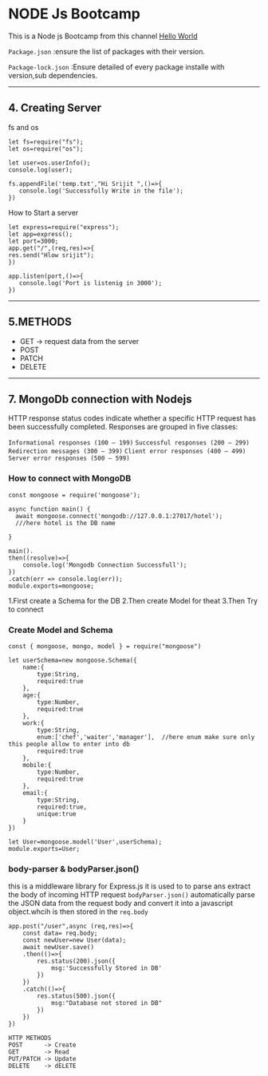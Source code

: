 # NODE Js Bootcamp
This is a Node js Bootcamp from this channel [Hello World](https://youtube.com/playlist?list=PLzjZaW71kMwScTRKzoasdyB1sX-a9EbFp&si=Z4gOZ3LFdENYxxAx)


 `Package.json` :ensure the list of packages with their version.

 `Package-lock.json` :Ensure detailed of every package installe with version,sub dependencies.

---

 ## 4. Creating Server
 fs and os
 ```
let fs=require("fs");
let os=require("os");

let user=os.userInfo();
console.log(user);

fs.appendFile('temp.txt',"Hi Srijit ",()=>{
    console.log('Successfully Write in the file');
})
 ```
How to Start a server
 ```
let express=require("express");
let app=express();
let port=3000;
app.get("/",(req,res)=>{
 res.send("Hlow srijit");
})

app.listen(port,()=>{
    console.log('Port is listenig in 3000');
})
```
---

## 5.METHODS
  - GET -> request data from the server
  - POST
  - PATCH
  - DELETE
---

## 7. MongoDb connection with Nodejs
HTTP response status codes indicate whether a specific HTTP request has been successfully completed. Responses are grouped in five classes:

`Informational responses (100 – 199)`
`Successful responses (200 – 299)`
`Redirection messages (300 – 399)`
`Client error responses (400 – 499)`
`Server error responses (500 – 599)`

### How to connect with MongoDB
```
const mongoose = require('mongoose');

async function main() {
  await mongoose.connect('mongodb://127.0.0.1:27017/hotel');
  ///here hotel is the DB name

}

main().
then((resolve)=>{
    console.log('Mongodb Connection Successfull');
})
.catch(err => console.log(err));
module.exports=mongoose;
```

1.First create a Schema for the DB 
2.Then create Model for theat
3.Then Try to connect

### Create Model and Schema
```
const { mongoose, mongo, model } = require("mongoose")

let userSchema=new mongoose.Schema({
    name:{
        type:String,
        required:true
    },
    age:{
        type:Number,
        required:true
    },
    work:{
        type:String,
        enum:['chef','waiter','manager'],  //here enum make sure only this people allow to enter into db
        required:true
    },
    mobile:{
        type:Number,
        required:true
    },
    email:{
        type:String,
        required:true,
        unique:true
    }
})

let User=mongoose.model('User',userSchema);
module.exports=User;
```

### body-parser & bodyParser.json()
this is a middleware library for Express.js
it is used to to parse ans extract the body of incoming HTTP request
`bodyParser.json()` automatically parse the JSON data from the request body and convert it into a javascript object.whcih is then stored in the `req.body`

```
app.post("/user",async (req,res)=>{
    const data= req.body;
    const newUser=new User(data);
    await newUser.save()
    .then(()=>{
        res.status(200).json({
            msg:'Successfully Stored in DB'
        })
    })
    .catch(()=>{
        res.status(500).json({
            msg:"Database not stored in DB"
        })
    })
})
```

```
HTTP METHODS
POST      -> Create
GET       -> Read
PUT/PATCH -> Update
DELETE    -> dELETE
```